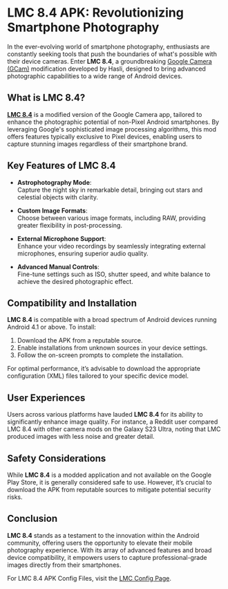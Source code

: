 # LMC 8.4 APK: Revolutionizing Smartphone Photography

In the ever-evolving world of smartphone photography, enthusiasts are constantly seeking tools that push the boundaries of what's possible with their device cameras. Enter **LMC 8.4**, a groundbreaking [Google Camera (GCam)](https://gcamport.org/) modification developed by Hasli, designed to bring advanced photographic capabilities to a wide range of Android devices.

## What is LMC 8.4?

[**LMC 8.4**](https://lmc84.gcamport.org/) is a modified version of the Google Camera app, tailored to enhance the photographic potential of non-Pixel Android smartphones. By leveraging Google's sophisticated image processing algorithms, this mod offers features typically exclusive to Pixel devices, enabling users to capture stunning images regardless of their smartphone brand.

## Key Features of LMC 8.4

- **Astrophotography Mode**:  
  Capture the night sky in remarkable detail, bringing out stars and celestial objects with clarity.

- **Custom Image Formats**:  
  Choose between various image formats, including RAW, providing greater flexibility in post-processing.

- **External Microphone Support**:  
  Enhance your video recordings by seamlessly integrating external microphones, ensuring superior audio quality.

- **Advanced Manual Controls**:  
  Fine-tune settings such as ISO, shutter speed, and white balance to achieve the desired photographic effect.

## Compatibility and Installation

**LMC 8.4** is compatible with a broad spectrum of Android devices running Android 4.1 or above. To install:

1. Download the APK from a reputable source.  
2. Enable installations from unknown sources in your device settings.  
3. Follow the on-screen prompts to complete the installation.

For optimal performance, it’s advisable to download the appropriate configuration (XML) files tailored to your specific device model.

## User Experiences

Users across various platforms have lauded **LMC 8.4** for its ability to significantly enhance image quality. For instance, a Reddit user compared LMC 8.4 with other camera mods on the Galaxy S23 Ultra, noting that LMC produced images with less noise and greater detail.

## Safety Considerations

While **LMC 8.4** is a modded application and not available on the Google Play Store, it is generally considered safe to use. However, it’s crucial to download the APK from reputable sources to mitigate potential security risks.

## Conclusion

**LMC 8.4** stands as a testament to the innovation within the Android community, offering users the opportunity to elevate their mobile photography experience. With its array of advanced features and broad device compatibility, it empowers users to capture professional-grade images directly from their smartphones.

For LMC 8.4 APK Config Files, visit the [LMC Config Page](https://lmc84.gcamport.org/config-file/).
